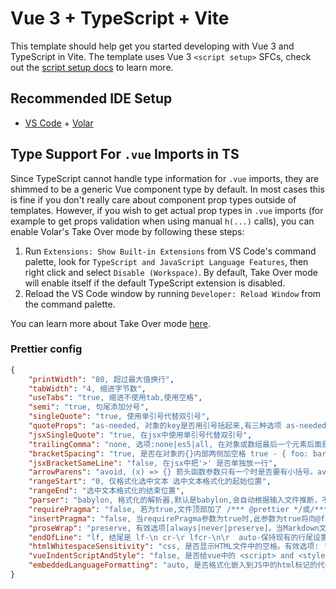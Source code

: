 # Vue 3 + TypeScript + Vite

This template should help get you started developing with Vue 3 and TypeScript in Vite. The template uses Vue 3 `<script setup>` SFCs, check out the [script setup docs](https://v3.vuejs.org/api/sfc-script-setup.html#sfc-script-setup) to learn more.

## Recommended IDE Setup

- [VS Code](https://code.visualstudio.com/) + [Volar](https://marketplace.visualstudio.com/items?itemName=Vue.volar)

## Type Support For `.vue` Imports in TS

Since TypeScript cannot handle type information for `.vue` imports, they are shimmed to be a generic Vue component type by default. In most cases this is fine if you don't really care about component prop types outside of templates. However, if you wish to get actual prop types in `.vue` imports (for example to get props validation when using manual `h(...)` calls), you can enable Volar's Take Over mode by following these steps:

1. Run `Extensions: Show Built-in Extensions` from VS Code's command palette, look for `TypeScript and JavaScript Language Features`, then right click and select `Disable (Workspace)`. By default, Take Over mode will enable itself if the default TypeScript extension is disabled.
2. Reload the VS Code window by running `Developer: Reload Window` from the command palette.

You can learn more about Take Over mode [here](https://github.com/johnsoncodehk/volar/discussions/471).

### Prettier config
``` JSON
{
    "printWidth": "80, 超过最大值换行", 
    "tabWidth": "4, 缩进字节数",
    "useTabs": "true, 缩进不使用tab,使用空格",
    "semi": "true, 句尾添加分号",
    "singleQuote": "true, 使用单引号代替双引号",
    "quoteProps": "as-needed, 对象的key是否用引号括起来,有三种选项 as-needed|consistent|preserve",
    "jsxSingleQuote": "true, 在jsx中使用单引号代替双引号",
    "trailingComma": "none, 选项:none|es5|all, 在对象或数组最后一个元素后面是否加逗号(在ES5中加尾逗号)", 
    "bracketSpacing": "true, 是否在对象的{}内部两侧加空格 true - { foo: bar } false - {foo: bar}.",
    "jsxBracketSameLine": "false, 在jsx中把'>' 是否单独放一行", 
    "arrowParens": "avoid, (x) => {} 箭头函数参数只有一个时是否要有小括号。avoid,省略括号 ",
    "rangeStart": "0, 仅格式化选中文本 选中文本格式化的起始位置",
    "rangeEnd": "选中文本格式化的结束位置",
    "parser": "babylon, 格式化的解析器,默认是babylon,会自动根据输入文件推断，不用更改设置",
    "requirePragma": "false, 若为true,文件顶部加了 /*** @prettier */或/*** @format */的文件才会被格式化",
    "insertPragma": "false, 当requirePragma参数为true时,此参数为true将向@format标记后面添加一个换行符",
    "proseWrap": "preserve, 有效选项[always|never|preserve]。当Markdown文本超过printWidth时,是否换行,always-换行 never-不换行 preserve保持原样",
    "endOfLine": "lf, 结尾是 lf-\n cr-\r lfcr-\n\r  auto-保持现有的行尾设置",
    "htmlWhitespaceSensitivity": "css, 是否显示HTML文件中的空格。有效选项: 'css' - 尊重CSS display属性的设置。 'strict' - 空格被认为是敏感的。 'ignore' - 空格被认为是不敏感的",
    "vueIndentScriptAndStyle": "false, 是否给vue中的 <script> and <style>标签加缩进",
    "embeddedLanguageFormatting": "auto, 是否格式化嵌入到JS中的html标记的代码段或者Markdown语法 auto-格式化 off-不格式化"
}
```

